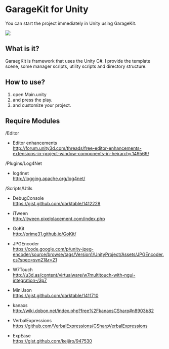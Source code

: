 GarageKit for Unity
===================
You can start the project immediately in Unity using GarageKit.

![](http://media.tumblr.com/1ad50e485e709219816e2cc0057d65b1/tumblr_inline_ndw8fqGnIb1qzb8ql.png)

## What is it?

GaraegKit is framework that uses the Unity C#. I provide the template scene, some manager scripts, utility scripts and directory structure.

## How to use?

1. open Main.unity
2. and press the play.
3. and customize your project.

## Require Modules

/Editor

- Editor enhancements  
http://forum.unity3d.com/threads/free-editor-enhancements-extensions-in-project-window-components-in-heirarchy.149569/

/Plugins/Log4Net

- log4net  
http://logging.apache.org/log4net/

/Scripts/Utils

- DebugConsole  
https://gist.github.com/darktable/1412228

- iTween  
http://itween.pixelplacement.com/index.php

- GoKit  
http://prime31.github.io/GoKit/

- JPGEncoder  
https://code.google.com/p/unity-jpeg-encoder/source/browse/tags/Version1/UnityProject/Assets/JPGEncoder.cs?spec=svn21&r=21

- W7Touch  
http://u3d.as/content/virtualware/w7multitouch-with-ngui-integration-/3p7

- MiniJson  
https://gist.github.com/darktable/1411710

- kanaxs  
http://wiki.dobon.net/index.php?free%2FkanaxsCSharp#n8903b82

- VerbalExpressions  
https://github.com/VerbalExpressions/CSharpVerbalExpressions

- ExpEase  
https://gist.github.com/keijiro/947530
